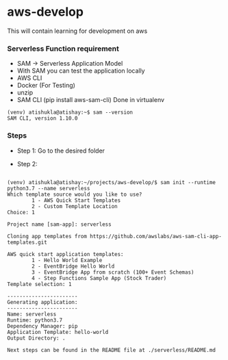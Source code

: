 # aws-develop
This will contain learning for development on aws

### Serverless Function requirement

- SAM -> Serverless Application Model
- With SAM you can test the application locally
- AWS CLI
- Docker  (For Testing)
- unzip
- SAM CLI (pip install aws-sam-cli) Done in virtualenv
```
(venv) atishukla@atishay:~$ sam --version
SAM CLI, version 1.10.0
```

### Steps

- Step 1: Go to the desired folder

- Step 2: 
```

(venv) atishukla@atishay:~/projects/aws-develop/$ sam init --runtime python3.7 --name serverless
Which template source would you like to use?
        1 - AWS Quick Start Templates
        2 - Custom Template Location
Choice: 1

Project name [sam-app]: serverless

Cloning app templates from https://github.com/awslabs/aws-sam-cli-app-templates.git

AWS quick start application templates:
        1 - Hello World Example
        2 - EventBridge Hello World
        3 - EventBridge App from scratch (100+ Event Schemas)
        4 - Step Functions Sample App (Stock Trader)
Template selection: 1

-----------------------
Generating application:
-----------------------
Name: serverless
Runtime: python3.7
Dependency Manager: pip
Application Template: hello-world
Output Directory: .

Next steps can be found in the README file at ./serverless/README.md
```
